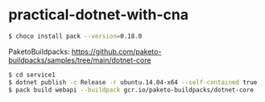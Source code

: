 # practical-dotnet-with-cna

```bash
$ choco install pack --version=0.18.0
```

PaketoBuildpacks: https://github.com/paketo-buildpacks/samples/tree/main/dotnet-core

```bash
$ cd service1
$ dotnet publish -c Release -r ubuntu.14.04-x64 --self-contained true
$ pack build webapi --buildpack gcr.io/paketo-buildpacks/dotnet-core
```